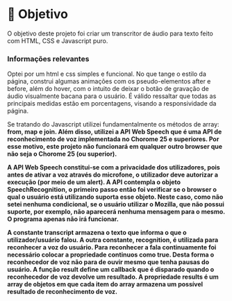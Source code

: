 # 🚩 Objetivo
<p>O objetivo deste projeto foi criar um transcritor de áudio para texto feito com HTML, CSS e Javascript puro.</p>
<h3>Informações relevantes</h3> 
<p> Optei por um html e css simples e funcional. No que tange o estilo da página, construi algumas animações com os pseudo-elementos after e before, além do hover, com o intuito de deixar o botão de gravação de áudio visualmente bacana para o usuário. É válido ressaltar que todas as principais medidas estão em porcentagens, visando a responsividade da página.
<br>
<p>Se tratando do Javascript utilizei fundamentalmente os métodos de array: <b>from<b>, <b>map e <b>join<b>. Além disso, utilizei a API Web Speech que é uma API de reconhecimento de voz implementada no Chorome 25 e superiores. Por esse motivo, este projeto <b>não</b> funcionará em qualquer outro browser que <b>não</b> seja o Chorome 25 (ou superior).
<br>
<p>A API Web Speech constitui-se com a privacidade dos utilizadores, pois antes de ativar a voz através do microfone, o utilizador deve autorizar a execução (por meio de um alert). A API contempla o objeto <b>SpeechRecognition</b>, o primeiro passo então foi verificar se o browser o qual o usuário está utilizando suporta esse objeto. Neste caso, como não setei nenhuma condicional, se o usuário utilizar o Mozilla, que não possui suporte, por exemplo, não aparecerá nenhuma mensagem para o mesmo. O programa apenas não irá funcionar.</p>

<p>A constante <b>transcript</b> armazena o texto que informa o que o utilizador/usuário falou. A outra constante, recognition, é utilizada para reconhecer a voz do usuário. Para reconhecer a fala continuamente foi necessário colocar a propriedade <b>continuos</b> como true. Desta forma o reconhecedor de voz não para de ouvir mesmo que tenha pausas do usuário. A função <b>result</b> define um callback que é disparado quando o reconhecedor de voz devolve um resultado. A propriedade <b>results</b> é um array de objetos em que cada item do array armazena um possível resultado de reconhecimento de voz.  </p>
